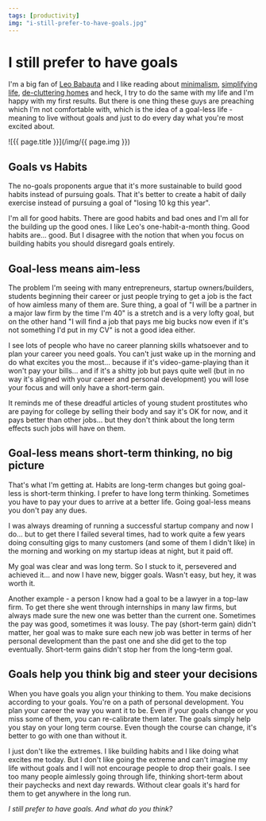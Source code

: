 ```yaml
---
tags: [productivity]
img: "i-still-prefer-to-have-goals.jpg"
---
```


# I still prefer to have goals


I'm a big fan of [Leo Babauta](http://zenhabits.net) and I like reading about [minimalism](/minimalism-feels-fantastic), [simplifying life](/single-tasking-is-good-for-you), [de-cluttering homes](/100-things-challenge-to-become-a-zen-minimali) and heck, I try to do the same with my life and I'm happy with my first results. But there is one thing these guys are preaching which I'm not comfortable with, which is the idea of a goal-less life - meaning to live without goals and just to do every day what you're most excited about.

<!--More-->

![{{ page.title }}](/img/{{ page.img }})

## Goals vs Habits

The no-goals proponents argue that it's more sustainable to build good habits instead of pursuing goals. That it's better to create a habit of daily exercise instead of pursuing a goal of "losing 10 kg this year". 

I'm all for good habits. There are good habits and bad ones and I'm all for the building up the good ones. I like Leo's one-habit-a-month thing. Good habits are... good. But I disagree with the notion that when you focus on building habits you should disregard goals entirely.

## Goal-less means aim-less

The problem I'm seeing with many entrepreneurs, startup owners/builders, students beginning their career or just people trying to get a job is the fact of how aimless many of them are. Sure thing, a goal of "I will be a partner in a major law firm by the time I'm 40" is a stretch and is a very lofty goal, but on the other hand "I will find a job that pays me big bucks now even if it's not something I'd put in my CV" is not a good idea either.

I see lots of people who have no career planning skills whatsoever and to plan your career you need goals. You can't just wake up in the morning and do what excites you the most... because if it's video-game-playing than it won't pay your bills... and if it's a shitty job but pays quite well (but in no way it's aligned with your career and personal development) you will lose your focus and will only have a short-term gain.

It reminds me of these dreadful articles of young student prostitutes who are paying for college by selling their body and say it's OK for now, and it pays better than other jobs... but they don't think about the long term effects such jobs will have on them.

## Goal-less means short-term thinking, no big picture

That's what I'm getting at. Habits are long-term changes but going goal-less is short-term thinking. I prefer to have long term thinking. Sometimes you have to pay your dues to arrive at a better life. Going goal-less means you don't pay any dues.

I was always dreaming of running a successful startup company and now I do... but to get there I failed several times, had to work quite a few years doing consulting gigs to many customers (and some of them I didn't like) in the morning and working on my startup ideas at night, but it paid off. 

My goal was clear and was long term. So I stuck to it, persevered and achieved it... and now I have new, bigger goals. Wasn't easy, but hey, it was worth it.

Another example - a person I know had a goal to be a lawyer in a top-law firm. To get there she went through internships in many law firms, but always made sure the new one was better than the current one. Sometimes the pay was good, sometimes it was lousy. The pay (short-term gain) didn't matter, her goal was to make sure each new job was better in terms of her personal development than the past one and she did get to the top eventually. Short-term gains didn't stop her from the long-term goal.

## Goals help you think big and steer your decisions

When you have goals you align your thinking to them. You make decisions according to your goals. You're on a path of personal development. You plan your career the way you want it to be. Even if your goals change or you miss some of them, you can re-calibrate them later. The goals simply help you stay on your long term course. Even though the course can change, it's better to go with one than without it.

I just don't like the extremes. I like building habits and I like doing what excites me today. But I don't like going the extreme and can't imagine my life without goals and I will not encourage people to drop their goals. I see too many people aimlessly going through life, thinking short-term about their paychecks and next day rewards. Without clear goals it's hard for them to get anywhere in the long run.

_I still prefer to have goals. And what do you think?_

  
  
  
 


[n]: https://michael.gratis/nozbe
